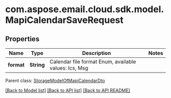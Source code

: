
# com.aspose.email.cloud.sdk.model.MapiCalendarSaveRequest

## Properties
Name | Type | Description | Notes
------------ | ------------- | ------------- | -------------
**format** | **String** | Calendar file format Enum, available values: Ics, Msg | 

 Parent class: [StorageModelOfMapiCalendarDto](StorageModelOfMapiCalendarDto.md)
    
    


[[Back to Model list]](README.md#documentation-for-models) [[Back to API list]](README.md#documentation-for-api-endpoints) [[Back to API README]](README.md)

